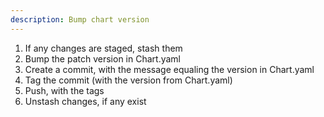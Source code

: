 ```yaml
---
description: Bump chart version
---
```


1. If any changes are staged, stash them
2. Bump the patch version in Chart.yaml
3. Create a commit, with the message equaling the version in Chart.yaml
4. Tag the commit (with the version from Chart.yaml)
5. Push, with the tags
6. Unstash changes, if any exist